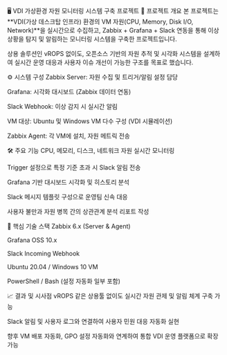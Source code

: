 🖥️ VDI 가상환경 자원 모니터링 시스템 구축 프로젝트
📌 프로젝트 개요
본 프로젝트는 **VDI(가상 데스크탑 인프라) 환경의 VM 자원(CPU, Memory, Disk I/O, Network)**을 실시간으로 수집하고,
Zabbix + Grafana + Slack 연동을 통해 이상 상황을 탐지 및 알림하는 모니터링 시스템을 구축한 프로젝트입니다.

상용 솔루션인 vROPS 없이도, 오픈소스 기반의 자원 추적 및 시각화 시스템을 설계하여
실시간 운영 대응과 사용자 이슈 개선이 가능한 구조를 목표로 했습니다.

⚙️ 시스템 구성
Zabbix Server: 자원 수집 및 트리거/알림 설정 담당

Grafana: 시각화 대시보드 (Zabbix 데이터 연동)

Slack Webhook: 이상 감지 시 실시간 알림

VM 대상: Ubuntu 및 Windows VM 다수 구성 (VDI 시뮬레이션)

Zabbix Agent: 각 VM에 설치, 자원 메트릭 전송

🛠️ 주요 기능
CPU, 메모리, 디스크, 네트워크 자원 실시간 모니터링

Trigger 설정으로 특정 기준 초과 시 Slack 알림 전송

Grafana 기반 대시보드 시각화 및 히스토리 분석

Slack 메시지 템플릿 구성으로 운영팀 신속 대응

사용자 불만과 자원 병목 간의 상관관계 분석 리포트 작성

🧪 핵심 기술 스택
Zabbix 6.x (Server & Agent)

Grafana OSS 10.x

Slack Incoming Webhook

Ubuntu 20.04 / Windows 10 VM

PowerShell / Bash (설정 자동화 일부 포함)

📈 결과 및 시사점
vROPS 같은 상용툴 없이도 실시간 자원 관제 및 알림 체계 구축 가능

Slack 알림 및 사용자 로그와 연결하여 사용자 민원 대응 자동화 실현

향후 VM 배포 자동화, GPO 설정 자동화와 연계하여 통합 VDI 운영 플랫폼으로 확장 가능
